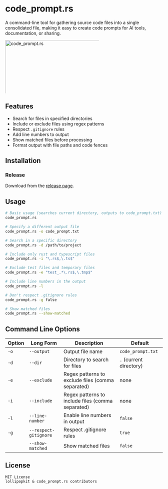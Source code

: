# code_prompt.rs

A command-line tool for gathering source code files into a single consolidated file, making it easy to create code prompts for AI tools, documentation, or sharing.

<div style="height: 170px; width: 300px; overflow: hidden;">
  <img src="https://cdn.lpkt.cn/img/capture/code_prompt.png" alt="code_prompt.rs" width="600"/>
</div>

## Features

- Search for files in specified directories
- Include or exclude files using regex patterns
- Respect `.gitignore` rules
- Add line numbers to output
- Show matched files before processing
- Format output with file paths and code fences


## Installation

### Release

Download from the [release page](https://github.com/lollipopkit/code_prompt.rs/releases).

## Usage

```bash
# Basic usage (searches current directory, outputs to code_prompt.txt)
code_prompt.rs

# Specify a different output file
code_prompt.rs -o code_prompt.txt

# Search in a specific directory
code_prompt.rs -d /path/to/project

# Include only rust and typescript files
code_prompt.rs -i "\.rs$,\.ts$"

# Exclude test files and temporary files
code_prompt.rs -e "test_.*\.rs$,\.tmp$"

# Include line numbers in the output
code_prompt.rs -l

# Don't respect .gitignore rules
code_prompt.rs -g false

# Show matched files
code_prompt.rs --show-matched
```

## Command Line Options

| Option | Long Form | Description | Default |
|--------|-----------|-------------|---------|
| `-o` | `--output` | Output file name | `code_prompt.txt` |
| `-d` | `--dir` | Directory to search for files | `.` (current directory) |
| `-e` | `--exclude` | Regex patterns to exclude files (comma separated) | none |
| `-i` | `--include` | Regex patterns to include files (comma separated) | none |
| `-l` | `--line-number` | Enable line numbers in output | `false` |
| `-g` | `--respect-gitignore` | Respect .gitignore rules | `true` |
|  | `--show-matched` | Show matched files | `false` |

## License

```
MIT License
lollipopkit & code_prompt.rs contributors
```

